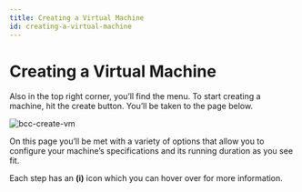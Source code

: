 ```yaml
---
title: Creating a Virtual Machine 
id: creating-a-virtual-machine
---
```


# Creating a Virtual Machine

Also in the top right corner, you’ll find the menu. To start creating a machine, hit the create button. You’ll be taken to the page below. 

![bcc-create-vm](@site/static/img/bcc-create-vm.png)

On this page you’ll be met with a variety of options that allow you to configure your machine’s specifications and its running duration as you see fit.  

Each step has an **(i)** icon which you can hover over for more information. 
